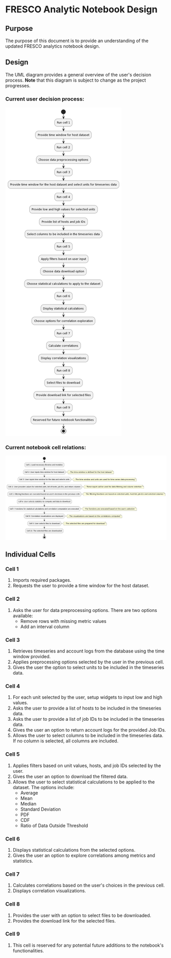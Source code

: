 # FRESCO Analytic Notebook Design

## Purpose
The purpose of this document is to provide an understanding of the updated FRESCO analytics notebook design.

## Design
The UML diagram provides a general overview of the user's decision process. **Note** that this diagram is subject to change as the project progresses.

### Current user decision process:

![user_decision_process.png](user_decision_process.png)

### Current notebook cell relations:

![cell_relationships.png](cell_relationships.png)

## Individual Cells

### Cell 1
1. Imports required packages.
2. Requests the user to provide a time window for the host dataset.

### Cell 2
1. Asks the user for data preprocessing options. There are two options available:
   - Remove rows with missing metric values
   - Add an interval column

### Cell 3
1. Retrieves timeseries and account logs from the database using the time window provided.
2. Applies preprocessing options selected by the user in the previous cell.
3. Gives the user the option to select units to be included in the timeseries data.

### Cell 4
1. For each unit selected by the user, setup widgets to input low and high values.
2. Asks the user to provide a list of hosts to be included in the timeseries data.
3. Asks the user to provide a list of job IDs to be included in the timeseries data.
4. Gives the user an option to return account logs for the provided Job IDs.
5. Allows the user to select columns to be included in the timeseries data. If no column is selected, all columns are included.

### Cell 5
1. Applies filters based on unit values, hosts, and job IDs selected by the user.
2. Gives the user an option to download the filtered data.
3. Allows the user to select statistical calculations to be applied to the dataset. The options include:
   - Average
   - Mean
   - Median
   - Standard Deviation
   - PDF
   - CDF
   - Ratio of Data Outside Threshold

### Cell 6
1. Displays statistical calculations from the selected options.
2. Gives the user an option to explore correlations among metrics and statistics.

### Cell 7
1. Calculates correlations based on the user's choices in the previous cell.
2. Displays correlation visualizations.

### Cell 8
1. Provides the user with an option to select files to be downloaded.
2. Provides the download link for the selected files.

### Cell 9
1. This cell is reserved for any potential future additions to the notebook's functionalities.

